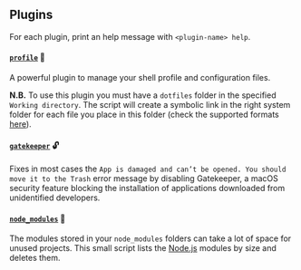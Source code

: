 ## Plugins

For each plugin, print an help message with `<plugin-name> help`.

#### [`profile`](https://github.com/gabrielecanepa/zsh-custom/blob/master/plugins/profile/profile.plugin.zsh) 👤

A powerful plugin to manage your shell profile and configuration files.

**N.B.** To use this plugin you must have a `dotfiles` folder in the specified `Working directory`. The script will create a symbolic link in the right system folder for each file you place in this folder (check the supported formats [here](profile/profile.plugin.zsh#L126-L159)).

#### [`gatekeeper`](https://github.com/gabrielecanepa/zsh-custom/blob/master/plugins/gatekeeper/gatekeeper.plugin.zsh) 🔓

Fixes in most cases the `App is damaged and can’t be opened. You should move it to the Trash` error message by disabling Gatekeeper, a macOS security feature blocking the installation of applications downloaded from unidentified developers.

#### [`node_modules`](https://github.com/gabrielecanepa/zsh-custom/blob/master/plugins/node-modules/node_modules.plugin.zsh) 👀

The modules stored in your `node_modules` folders can take a lot of space for unused projects. This small script lists the [Node.js](nodejs.org) modules by size and deletes them.
